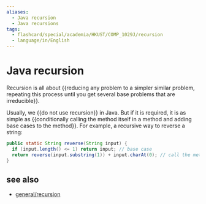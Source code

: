 ```yaml
---
aliases:
  - Java recursion
  - Java recursions
tags:
  - flashcard/special/academia/HKUST/COMP_1029J/recursion
  - language/in/English
---
```


# Java recursion

Recursion is all about {{reducing any problem to a simpler similar problem,  repeating this process until you get several base problems that are irreducible}}. <!--SR:!2024-10-15,179,310-->

Usually, we {{do not use recursion}} in Java. But if it is required, it is as simple as {{conditionally calling the method itself in a method and adding base cases to the method}}. For example, a recursive way to reverse a string: <!--SR:!2024-11-23,225,330!2024-09-01,146,310-->

```Java
public static String reverse(String input) {
  if (input.length() <= 1) return input; // base case
  return reverse(input.substring(1)) + input.charAt(0); // call the method itself
}
```

## see also

- [general/recursion](../../../../general/recursion%20(computer%20science).md)
